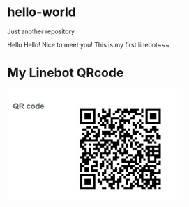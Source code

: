 # hello-world
Just another repository

Hello Hello! Nice to meet you!
This is my first linebot~~~




# My Linebot QRcode

![image](https://github.com/a0193034/hello-world/blob/master/QR_code.JPG)

